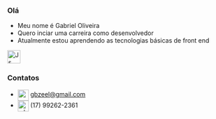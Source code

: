 ### Olá

- Meu nome é Gabriel Oliveira
- Quero inciar uma carreira como desenvolvedor
- Atualmente estou aprendendo as tecnologias básicas de front end
<div>
  <img alt="Js" height="30" src="https://recantodev.com.br/wp-content/uploads/2024/07/linguagens-html-css-javascript-800x445.png" />
</div>          



### Contatos
- <img align="center" alt="e-mail" height="25" width="25" src="https://static.vecteezy.com/system/resources/previews/016/716/465/original/gmail-icon-free-png.png" /> gbzeel@gmail.com
- <img align="center" alt="whatsapp" height="25" width="25" src="https://t.ctcdn.com.br/qpEUCT2UXKOK2-JrsqjvFvbd1A4=/i618809.png" /> (17) 99262-2361 

<!---
gbzeel/gbzeel is a ✨ special ✨ repository because its `README.md` (this file) appears on your GitHub profile.
You can click the Preview link to take a look at your changes.
--->
